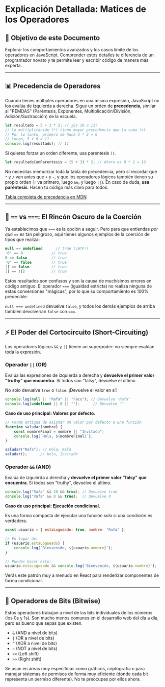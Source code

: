 # Explicación Detallada: Matices de los Operadores

## 🎯 Objetivo de este Documento

Explorar los comportamientos avanzados y los casos límite de los operadores en JavaScript. Comprender estos detalles te diferencia de un programador novato y te permite leer y escribir código de manera más experta.

---

## 📊 Precedencia de Operadores

Cuando tienes múltiples operadores en una misma expresión, JavaScript no los evalúa de izquierda a derecha. Sigue un orden de **precedencia**, similar al "PEMDAS" (Paréntesis, Exponentes, Multiplicación/División, Adición/Sustracción) de la escuela.

```javascript
let resultado = 5 + 3 * 2; // ¿Es 16 o 11?
// La multiplicación (*) tiene mayor precedencia que la suma (+)
// Por lo tanto, primero se hace 3 * 2 = 6
// Luego, 5 + 6 = 11
console.log(resultado); // 11
```

Si quieres forzar un orden diferente, usa paréntesis `()`.

```javascript
let resultadoConParentesis = (5 + 3) * 2; // Ahora es 8 * 2 = 16
```

No necesitas memorizar toda la tabla de precedencia, pero sí recordar que `*` y `/` van antes que `+` y `-`, y que los operadores lógicos también tienen su propio orden (`!` va primero, luego `&&`, y luego `||`). En caso de duda, **usa paréntesis**. Hacen tu código más claro para todos.

[Tabla completa de precedencia en MDN](https://developer.mozilla.org/es/docs/Web/JavaScript/Reference/Operators/Operator_Precedence)

---

## 🤯 `==` vs `===`: El Rincón Oscuro de la Coerción

Ya establecimos que `===` es la opción a seguir. Pero para que entiendas *por qué* `==` es tan peligroso, aquí tienes algunos ejemplos de la coerción de tipos que realiza:

```javascript
null == undefined      // true (¡WTF!)
'0' == 0             // true
0 == false           // true
'0' == false         // true
[] == false          // true
[] == ![]            // true
```

Estos resultados son confusos y son la causa de muchísimos errores en código antiguo. El operador `===` (igualdad estricta) no realiza ninguna de estas conversiones "mágicas", por lo que su comportamiento es 100% predecible.

`null === undefined` devuelve `false`, y todos los demás ejemplos de arriba también devolverían `false` con `===`.

---

## ⚡ El Poder del Cortocircuito (Short-Circuiting)

Los operadores lógicos `&&` y `||` tienen un superpoder: no siempre evalúan toda la expresión.

### Operador `||` (OR)
Evalúa las expresiones de izquierda a derecha y **devuelve el primer valor "truthy" que encuentra**. Si todos son "falsy", devuelve el último.

No solo devuelve `true` o `false`. ¡Devuelve el valor en sí!

```javascript
console.log(null || "Rafa" || "Facu"); // Devuelve "Rafa"
console.log(undefined || 0 || "");      // Devuelve ""
```

**Caso de uso principal: Valores por defecto.**

```javascript
// Forma antigua de asignar un valor por defecto a una función
function saludar(nombre) {
    const nombreFinal = nombre || "Invitado";
    console.log(`Hola, ${nombreFinal}`);
}

saludar("Rafa"); // Hola, Rafa
saludar();      // Hola, Invitado
```

### Operador `&&` (AND)
Evalúa de izquierda a derecha y **devuelve el primer valor "falsy" que encuentra**. Si todos son "truthy", devuelve el último.

```javascript
console.log("Rafa" && 20 && true); // Devuelve true
console.log("Rafa" && 0 && true);  // Devuelve 0
```

**Caso de uso principal: Ejecución condicional.**

Es una forma compacta de ejecutar una función solo si una condición es verdadera.

```javascript
const usuario = { estaLogueado: true, nombre: "Rafa" };

// En lugar de:
if (usuario.estaLogueado) {
    console.log(`Bienvenido, ${usuario.nombre}`);
}

// Puedes hacer esto:
usuario.estaLogueado && console.log(`Bienvenido, ${usuario.nombre}`);
```
Verás este patrón muy a menudo en React para renderizar componentes de forma condicional.

---

## 👾 Operadores de Bits (Bitwise)

Estos operadores trabajan a nivel de los bits individuales de los números (los 0s y 1s). Son mucho menos comunes en el desarrollo web del día a día, pero es bueno que sepas que existen.

- `&` (AND a nivel de bits)
- `|` (OR a nivel de bits)
- `^` (XOR a nivel de bits)
- `~` (NOT a nivel de bits)
- `<<` (Left shift)
- `>>` (Right shift)

Se usan en áreas muy específicas como gráficos, criptografía o para manejar sistemas de permisos de forma muy eficiente (donde cada bit representa un permiso diferente). No te preocupes por ellos ahora.
